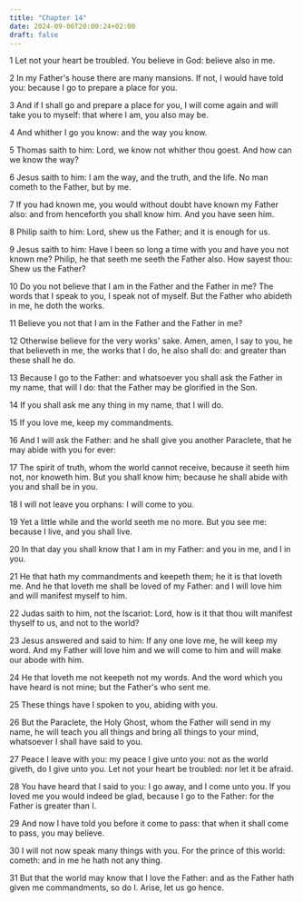 ```yaml
---
title: "Chapter 14"
date: 2024-09-06T20:00:24+02:00
draft: false
---
```



1 Let not your heart be troubled. You believe in God: believe also in me.

2 In my Father's house there are many mansions. If not, I would have told you: because I go to prepare a place for you.

3 And if I shall go and prepare a place for you, I will come again and will take you to myself: that where I am, you also may be.

4 And whither I go you know: and the way you know.

5 Thomas saith to him: Lord, we know not whither thou goest. And how can we know the way?

6 Jesus saith to him: I am the way, and the truth, and the life. No man cometh to the Father, but by me.

7 If you had known me, you would without doubt have known my Father also: and from henceforth you shall know him. And you have seen him.

8 Philip saith to him: Lord, shew us the Father; and it is enough for us.

9 Jesus saith to him: Have I been so long a time with you and have you not known me? Philip, he that seeth me seeth the Father also. How sayest thou: Shew us the Father?

10 Do you not believe that I am in the Father and the Father in me? The words that I speak to you, I speak not of myself. But the Father who abideth in me, he doth the works.

11 Believe you not that I am in the Father and the Father in me?

12 Otherwise believe for the very works' sake. Amen, amen, I say to you, he that believeth in me, the works that I do, he also shall do: and greater than these shall he do.

13 Because I go to the Father: and whatsoever you shall ask the Father in my name, that will I do: that the Father may be glorified in the Son.

14 If you shall ask me any thing in my name, that I will do.

15 If you love me, keep my commandments.

16 And I will ask the Father: and he shall give you another Paraclete, that he may abide with you for ever:

17 The spirit of truth, whom the world cannot receive, because it seeth him not, nor knoweth him. But you shall know him; because he shall abide with you and shall be in you.

18 I will not leave you orphans: I will come to you.

19 Yet a little while and the world seeth me no more. But you see me: because I live, and you shall live.

20 In that day you shall know that I am in my Father: and you in me, and I in you.

21 He that hath my commandments and keepeth them; he it is that loveth me. And he that loveth me shall be loved of my Father: and I will love him and will manifest myself to him.

22 Judas saith to him, not the Iscariot: Lord, how is it that thou wilt manifest thyself to us, and not to the world?

23 Jesus answered and said to him: If any one love me, he will keep my word. And my Father will love him and we will come to him and will make our abode with him.

24 He that loveth me not keepeth not my words. And the word which you have heard is not mine; but the Father's who sent me.

25 These things have I spoken to you, abiding with you.

26 But the Paraclete, the Holy Ghost, whom the Father will send in my name, he will teach you all things and bring all things to your mind, whatsoever I shall have said to you.

27 Peace I leave with you: my peace I give unto you: not as the world giveth, do I give unto you. Let not your heart be troubled: nor let it be afraid.

28 You have heard that I said to you: I go away, and I come unto you. If you loved me you would indeed be glad, because I go to the Father: for the Father is greater than I.

29 And now I have told you before it come to pass: that when it shall come to pass, you may believe.

30 I will not now speak many things with you. For the prince of this world: cometh: and in me he hath not any thing.

31 But that the world may know that I love the Father: and as the Father hath given me commandments, so do I. Arise, let us go hence.

